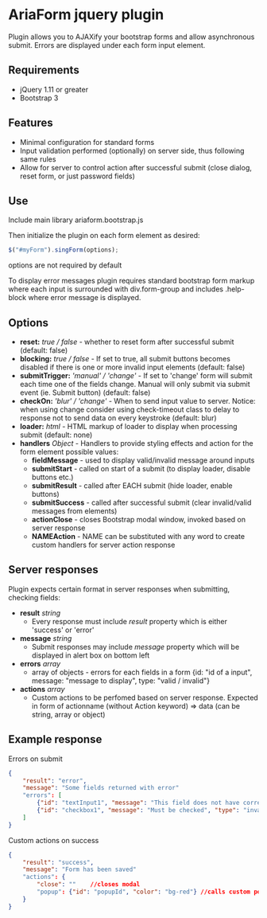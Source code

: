 AriaForm jquery plugin
========

Plugin allows you to AJAXify your bootstrap forms and allow asynchronous submit. Errors are displayed under each form input element.


Requirements
--------
- jQuery 1.11 or greater
- Bootstrap 3



Features
--------

- Minimal configuration for standard forms
- Input validation performed (optionally) on server side, thus following same rules
- Allow for server to control action after successful submit (close dialog, reset form, or just password fields)


Use
------------
Include main library ariaform.bootstrap.js

Then initialize the plugin on each form element as desired:

```javascript
$("#myForm").singForm(options);
```

options are not required by default

To display error messages plugin requires standard bootstrap form markup where each input is surrounded with div.form-group and includes .help-block where error message is displayed.


Options
-------
- **reset:** *true / false* - whether to reset form after successful submit (default: false)
- **blocking:** *true / false* - If set to true, all submit buttons becomes disabled if there is one or more invalid input elements (default: false)
- **submitTrigger:** *'manual' / 'change'* - If set to 'change' form will submit each time one of the fields change. Manual will only submit via submit event (ie. Submit button) (default: false)
- **checkOn:** *'blur' / 'change'* - When to send input value to server. Notice: when using change consider using check-timeout class to delay to response not to send data on every keystroke (default: blur)
- **loader:** *html* - HTML markup of loader to display when processing submit (default: none)
- **handlers** *Object* - Handlers to provide styling effects and action for the form element possible values:
    - **fieldMessage** - used to display valid/invalid message around inputs
    - **submitStart** - called on start of a submit (to display loader, disable buttons etc.)
    - **submitResult** - called after EACH submit (hide loader, enable buttons)
    - **submitSuccess** - called after successful submit (clear invalid/valid messages from elements)
    - **actionClose** - closes Bootstrap modal window, invoked based on server response
    - **NAMEAction** - NAME can be substituted with any word to create custom handlers for server action response


Server responses
-------
Plugin expects certain format in server responses when submitting, checking fields:

- **result** *string*
    - Every response must include *result* property which is either 'success' or 'error'
- **message** *string*
    - Submit responses may include *message* property which will be displayed in alert box on bottom left
- **errors** *array*
    - array of objects - errors for each fields in a form {id: "id of a input", message: "message to display", type: "valid / invalid"}
- **actions** *array*
    - Custom actions to be perfomed based on server response. 
      Expected in form of actionname (without Action keyword) => data (can be string, array or object)

Example response
----------------
Errors on submit
```json
{
    "result": "error",
    "message": "Some fields returned with error"
    "errors": [
        {"id": "textInput1", "message": "This field does not have correct format", "type": "invalid"},
        {"id": "checkbox1", "message": "Must be checked", "type": "invalid"}
    ]
}
```

Custom actions on success
```json
{
    "result": "success",
    "message": "Form has been saved"
    "actions": {
        "close": ""    //closes modal
        "popup": {"id": "popupId", "color": "bg-red"} //calls custom popupAction handler with provided data
    }
}
```
